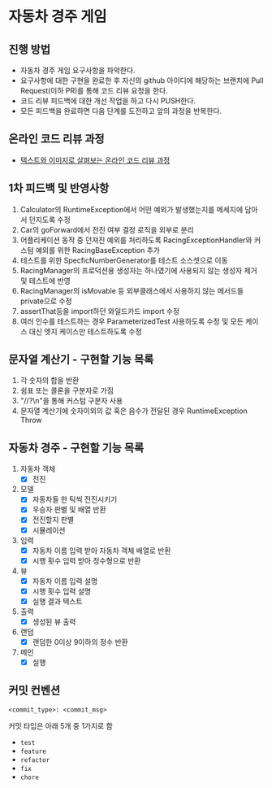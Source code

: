 # 자동차 경주 게임

## 진행 방법

* 자동차 경주 게임 요구사항을 파악한다.
* 요구사항에 대한 구현을 완료한 후 자신의 github 아이디에 해당하는 브랜치에 Pull Request(이하 PR)를 통해 코드 리뷰 요청을 한다.
* 코드 리뷰 피드백에 대한 개선 작업을 하고 다시 PUSH한다.
* 모든 피드백을 완료하면 다음 단계를 도전하고 앞의 과정을 반복한다.

## 온라인 코드 리뷰 과정

* [텍스트와 이미지로 살펴보는 온라인 코드 리뷰 과정](https://github.com/next-step/nextstep-docs/tree/master/codereview)

## 1차 피드백 및 반영사항

1. Calculator의 RuntimeException에서 어떤 예외가 발생했는지를 메세지에 담아서 던지도록 수정
2. Car의 goForward에서 전진 여부 결정 로직을 외부로 분리
3. 어플리케이션 동작 중 던져진 예외를 처리하도록 RacingExceptionHandler와 커스텀 예외를 위한 RacingBaseException 추가
4. 테스트를 위한 SpecficNumberGenerator를 테스트 소스셋으로 이동
5. RacingManager의 프로덕션용 생성자는 하나였기에 사용되지 않는 생성자 제거 및 테스트에 반영
6. RacingManager의 isMovable 등 외부클래스에서 사용하지 않는 메서드들 private으로 수정
7. assertThat등을 import하던 와일드카드 import 수정
8. 여러 인수를 테스트하는 경우 ParameterizedTest 사용하도록 수정 및 모든 케이스 대신 엣지 케이스만 테스트하도록 수정

## 문자열 계산기 - 구현할 기능 목록

1. 각 숫자의 합을 반환
2. 쉼표 또는 콜론을 구분자로 가짐
3. "//?\n"을 통해 커스텀 구분자 사용
4. 문자열 계산기에 숫자이외의 값 혹은 음수가 전달된 경우 RuntimeException Throw

## 자동차 경주 - 구현할 기능 목록

1. 자동차 객체
    - [X] 전진
2. 모델
    - [X] 자동차들 한 틱씩 전진시키기
    - [X] 우승자 판별 및 배열 반환
    - [X] 전진할지 판별
    - [X] 시뮬레이션
3. 입력
    - [X] 자동차 이름 입력 받아 자동차 객체 배열로 반환
    - [X] 시행 횟수 입력 받아 정수형으로 반환
4. 뷰
    - [X] 자동차 이름 입력 설명
    - [X] 시행 횟수 입력 설명
    - [X] 실행 결과 텍스트
5. 출력
    - [X] 생성된 뷰 출력
6. 랜덤
    - [X] 랜덤한 0이상 9이하의 정수 반환
7. 메인
    - [X] 실행

## 커밋 컨벤션

```agsl
<commit_type>: <commit_msg>
```

커밋 타입은 아래 5개 중 1가지로 함

- `test`
- `feature`
- `refactor`
- `fix`
- `chore`
